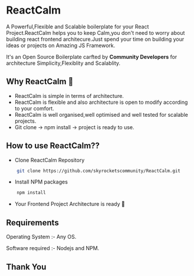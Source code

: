 # ReactCalm
A Powerful,Flexible and Scalable boilerplate for your React Project.ReactCalm helps you to keep Calm,you don't need to worry about building react frontend architecure.Just spend your time on building your ideas or projects on Amazing JS Framework. 


It's an Open Source Boilerplate carfted by **Community Developers** for architecture Simplicity,Flexiblity and Scalablity.

## Why ReactCalm 🤔

- ReactCalm is simple in terms of architecture.
- ReactCalm is flexible and also architecture is open to modify according to your comfort.
- ReactCalm is well organised,well optimised and well tested for scalable projects.
- Git clone -> npm install -> project is ready to use. 

## How to use ReactCalm??
- Clone ReactCalm Repository
```bash
    git clone https://github.com/skyrocketscommunity/ReactCalm.git
```
- Install NPM packages 
```bash
    npm install
```
- Your Frontend Project Architecture is ready 🤙

## Requirements

 Operating System  :- Any OS.

 Software required :- Nodejs and NPM.


## Thank You
